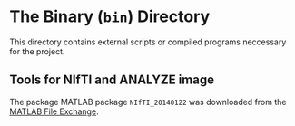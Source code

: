 # The Binary (`bin`) Directory

This directory contains external scripts or compiled programs neccessary for the project. 

## Tools for NIfTI and ANALYZE image

The package MATLAB package `NIfTI_20140122` was downloaded from the [MATLAB File Exchange](https://www.mathworks.com/matlabcentral/fileexchange/8797-tools-for-nifti-and-analyze-image). 

